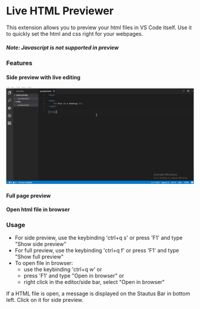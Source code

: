 # Live HTML Previewer
This extension allows you to preview your html files in VS Code itself. Use it to quickly set the html and css right for your webpages.
##### Note: Javascript is not supported in preview
### Features
#### Side preview with live editing
![IDE](https://github.com/HarshdeepGupta/live-html-preview/raw/master/Resources/Images/SidePreview.gif)
#### Full page preview
#### Open html file in browser
### Usage
* For side preview, use the keybinding 'ctrl+q s' or press 'F1' and type "Show side preview"
* For full preview, use the keybinding 'ctrl+q f' or press 'F1' and type "Show full preview"
* To open file in browser: 
    * use the keybinding 'ctrl+q w' or
    * press 'F1' and type "Open in browser" or
    * right click in the editor/side bar, select "Open in browser"

If a HTML file is open, a message is displayed on the Stautus Bar in bottom left. Click on it for side preview.